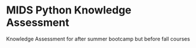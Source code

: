 # MIDS Python Knowledge Assessment
Knowledge Assessment for after summer bootcamp but before fall courses

